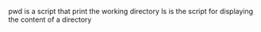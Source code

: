 pwd is a script that print the working directory
ls is the script for displaying the content of a directory
